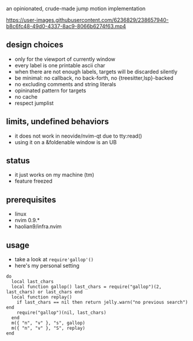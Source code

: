 an opinionated, crude-made jump motion implementation

https://user-images.githubusercontent.com/6236829/238657940-b8c6fc48-49d0-4337-8ac9-8066b6274f63.mp4

## design choices
* only for the viewport of currently window
* every label is one printable ascii char
* when there are not enough labels, targets will be discarded silently
* be minimal: no callback, no back-forth, no {treesitter,lsp}-backed
* no excluding comments and string literals
* opininated pattern for targets
* no cache
* respect jumplist

## limits, undefined behaviors
* it does not work in neovide/nvim-qt due to tty:read()
* using it on a &foldenable window is an UB

## status
* it just works on my machine (tm)
* feature freezed

## prerequisites
* linux
* nvim 0.9.*
* haolian9/infra.nvim

## usage
* take a look at `require'gallop'()`
* here's my personal setting

```
do
  local last_chars
  local function gallop() last_chars = require("gallop")(2, last_chars) or last_chars end
  local function replay()
    if last_chars == nil then return jelly.warn("no previous search") end
    require("gallop")(nil, last_chars)
  end
  m({ "n", "v" }, "s", gallop)
  m({ "n", "v" }, "S", replay)
end
```

